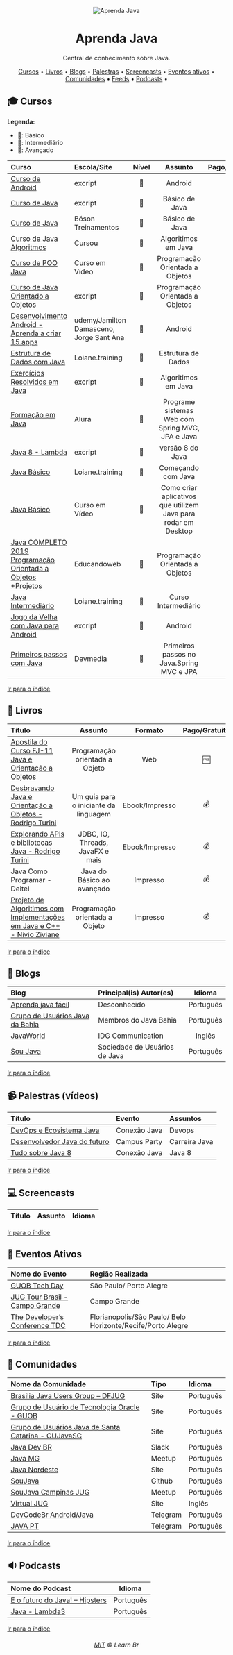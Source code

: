 <p align="center">
	<img src="https://raw.githubusercontent.com/learnbr/java/master/logo.png" alt="Aprenda Java" style="max-width:50%;">
</p>

<h1 align="center">Aprenda Java</h1>

<p align="center">Central de conhecimento sobre Java.</p>


<a id="user-content-Índice" class="anchor" href="#Índice" aria-hidden="true"></a>
<p align="center">
	<a href="#mortar_board-cursos">Cursos</a> •
	<a href="#book-livros">Livros</a> •
	<a href="#newspaper-blogs">Blogs</a> •
	<a href="#video_camera-palestras-v%C3%ADdeos">Palestras</a> •
	<a href="#computer-screencasts">Screencasts</a> •
	<a href="#eventos-ativos">Eventos ativos</a> •
	<a href="#speech_balloon-comunidades">Comunidades</a> •
	<a href="#paperclip-feeds">Feeds</a> •
	<a href="#sound-podcasts">Podcasts</a> •
</p>

## :mortar_board: Cursos

**Legenda:**

- :green_heart:: Básico
- :large_orange_diamond:: Intermediário
- :red_circle:: Avançado

Curso | Escola/Site | Nível | Assunto | Pago/Gratuito
:-- | :-- | :--: | :--: | :--:
[Curso de Android](http://excript.com/curso-de-android.html) | excript | :large_orange_diamond: | Android | :free:
[Curso de Java](http://excript.com/curso-de-java.html) | excript | :green_heart: | Básico de Java | :free:
[Curso de Java](http://www.bosontreinamentos.com.br/category/java/) | Bóson Treinamentos | :green_heart: | Básico de Java | :free:
[Curso de Java Algoritmos](http://www.cursou.com.br/informatica/java-algoritmos/) | Cursou | :green_heart: | Algoritimos em Java | :free:
[Curso de POO Java](https://www.cursoemvideo.com/course/curso-de-poo-java/) | Curso em Vídeo | :large_orange_diamond: | Programação Orientada a Objetos | :free:
[Curso de Java Orientado a Objetos](http://excript.com/curso-java-orientado-a-objetos.html) | excript | :large_orange_diamond: | Programação Orientada a Objetos | :free:
[Desenvolvimento Android - Aprenda a criar 15 apps](https://www.udemy.com/curso-completo-do-desenvolvedor-android/) | udemy/Jamilton Damasceno, Jorge Sant Ana | :large_orange_diamond: | Android | :moneybag:
[Estrutura de Dados com Java](https://loiane.training/curso/estrutura-de-dados) | Loiane.training | :large_orange_diamond: | Estrutura de Dados | :free:
[Exercícios Resolvidos em Java](http://excript.com/exercicios-resolvidos-de-java.html) | excript | :green_heart: | Algoritimos em Java | :free:
[Formação em Java](https://www.alura.com.br/formacao-java) | Alura | :large_orange_diamond: | Programe sistemas Web com Spring MVC, JPA e Java | :moneybag:
[Java 8 - Lambda](http://excript.com/java8-lambda.html) | excript | :red_circle: | versão 8 do Java | :free:
[Java Básico](https://loiane.training/curso/java-basico) | Loiane.training | :green_heart: | Começando com Java | :free:
[Java Básico](https://www.cursoemvideo.com/course/curso-java-iniciante/) | Curso em Vídeo | :green_heart: | Como criar aplicativos que utilizem Java para rodar em Desktop | :free:
[Java COMPLETO 2019 Programação Orientada a Objetos +Projetos](https://www.udemy.com/java-curso-completo/) | Educandoweb | :large_orange_diamond: | Programação Orientada a Objetos | :moneybag:
[Java Intermediário](https://loiane.training/curso/java-intermediario) | Loiane.training | :large_orange_diamond: | Curso Intermediário | :free:
[Jogo da Velha com Java para Android](http://excript.com/android-jogo-da-velha.html) | excript | :red_circle: | Android | :free:
[Primeiros passos com Java](https://www.devmedia.com.br/primeiros-passos-java/) | Devmedia | :green_heart: | Primeiros passos no Java.Spring MVC e JPA | :moneybag:


[Ir para o índice](#Índice)

## :book: Livros

Título | Assunto | Formato | Pago/Gratuito | Idioma
:-- | :--: | :--: | :--: | :--:
[Apostila do Curso FJ-11 Java e Orientação a Objetos](https://www.caelum.com.br/apostila-java-orientacao-objetos/) | Programação orientada a Objeto | Web | :free: | Português
[Desbravando Java e Orientação a Objetos - Rodrigo Turini](https://www.casadocodigo.com.br/products/livro-orientacao-objetos-java) | Um guia para o iniciante da linguagem | Ebook/Impresso | :moneybag: | Português
[Explorando APIs e bibliotecas Java - Rodrigo Turini](https://www.casadocodigo.com.br/products/livro-apis-java) | JDBC, IO, Threads, JavaFX e mais | Ebook/Impresso | :moneybag: | Português
Java Como Programar - Deitel | Java do Básico ao avançado |Impresso | :moneybag: | Português
[Projeto de Algoritimos com Implementações em Java e C++ - Nivio Ziviane](http://www2.dcc.ufmg.br/livros/algoritmos-java/) | Programação orientada a Objeto | Impresso | :moneybag: | Português




[Ir para o índice](#Índice)

## :newspaper: Blogs

Blog | Principal(is) Autor(es) | Idioma
:-- | :-- | :--:
[Aprenda java fácil](http://www.aprendajavafacil.com.br/portal/) | Desconhecido | Português
[Grupo de Usuários Java da Bahia](http://javabahia.blogspot.com/) | Membros do Java Bahia | Português
[JavaWorld](https://www.javaworld.com/) | IDG Communication | Inglês
[Sou Java](https://soujava.org.br/) | Sociedade de Usuários de Java | Português

[Ir para o índice](#Índice)

## :video_camera: Palestras (vídeos)

Título | Evento | Assuntos
:-- | :-- | :--
[DevOps e Ecosistema Java](https://www.youtube.com/watch?v=2Gmiqssml8I) | Conexão Java | Devops
[Desenvolvedor Java do futuro](https://www.youtube.com/watch?v=G6c2PFSxHDE) | Campus Party | Carreira Java
[Tudo sobre Java 8 ](https://www.youtube.com/watch?v=UZaKFZHrnag) | Conexão Java | Java 8


[Ir para o índice](#Índice)

## :computer: Screencasts
Título | Assunto | Idioma
:-- | :-- | :--


[Ir para o índice](#Índice)


## :circus_tent: Eventos Ativos

Nome do Evento | Região Realizada
:-- | :--
[GUOB Tech Day](http://www.guob.com.br/index.php?page=agenda) | São Paulo/ Porto Alegre
[JUG Tour Brasil - Campo Grande ](https://doity.com.br/jug-tour-brasil-2015-cgr#about) | Campo Grande
[The Developer’s Conference TDC](http://www.thedevelopersconference.com.br/tdc/2019/index.html) | Florianopolis/São Paulo/ Belo Horizonte/Recife/Porto Alegre


[Ir para o índice](#Índice)

## :speech_balloon: Comunidades

Nome da Comunidade | Tipo | Idioma
:-- | :-- | :--
[Brasilia Java Users Group – DFJUG](http://www.dfjug.org/o-grupo/o-dfjug/) | Site | Português
[Grupo de Usuário de Tecnologia Oracle - GUOB](http://www.guob.com.br/) | Site | Português
[Grupo de Usuários Java de Santa Catarina - GUJavaSC](http://gujavasc.org/) | Site | Português
[Java Dev BR](https://javadevbr.herokuapp.com/) | Slack | Português
[Java MG](https://www.meetup.com/pt-BR/Java-MG/) | Meetup | Português
[Java Nordeste](http://javanoroeste.com.br/javanoroeste/) | Site | Português
[SouJava](https://github.com/soujava) | Github | Português
[SouJava Campinas JUG](https://www.meetup.com/pt-BR/SouJavaCampinas/) | Meetup | Português
[Virtual JUG](http://virtualjug.com) | Site | Inglês
[DevCodeBr Android/Java](https://t.me/devcodebr_android) | Telegram | Português
[JAVA PT](https://t.me/javaofficial_pt) | Telegram | Português

[Ir para o índice](#Índice)

## :sound: Podcasts
Nome do Podcast | Idioma
:-- | :--:
[E o futuro do Java! – Hipsters](https://hipsters.tech/e-o-futuro-do-java-hipsters-27/) | Português
[Java - Lambda3](https://www.lambda3.com.br/2018/06/lambda3-podcast-98-java/) | Português


[Ir para o índice](#Índice)


<h6 align="center">
	<a href="./MIT.md">MIT</a>
	©
  Learn Br
</h6>
